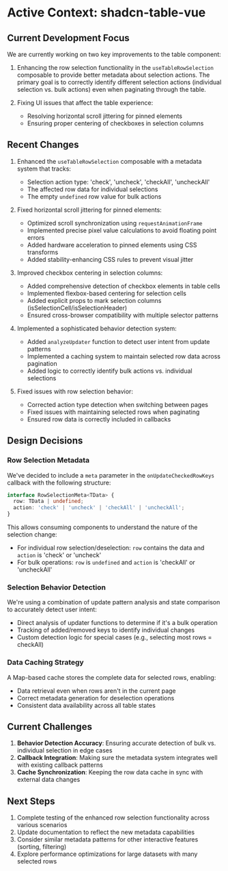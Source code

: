 # Active Context: shadcn-table-vue

## Current Development Focus
We are currently working on two key improvements to the table component:

1. Enhancing the row selection functionality in the `useTableRowSelection` composable to provide better metadata about selection actions. The primary goal is to correctly identify different selection actions (individual selection vs. bulk actions) even when paginating through the table.

2. Fixing UI issues that affect the table experience:
   - Resolving horizontal scroll jittering for pinned elements
   - Ensuring proper centering of checkboxes in selection columns

## Recent Changes
1. Enhanced the `useTableRowSelection` composable with a metadata system that tracks:
   - Selection action type: 'check', 'uncheck', 'checkAll', 'uncheckAll'
   - The affected row data for individual selections
   - The empty `undefined` row value for bulk actions

2. Fixed horizontal scroll jittering for pinned elements:
   - Optimized scroll synchronization using `requestAnimationFrame`
   - Implemented precise pixel value calculations to avoid floating point errors
   - Added hardware acceleration to pinned elements using CSS transforms
   - Added stability-enhancing CSS rules to prevent visual jitter

3. Improved checkbox centering in selection columns:
   - Added comprehensive detection of checkbox elements in table cells
   - Implemented flexbox-based centering for selection cells
   - Added explicit props to mark selection columns (isSelectionCell/isSelectionHeader)
   - Ensured cross-browser compatibility with multiple selector patterns

4. Implemented a sophisticated behavior detection system:
   - Added `analyzeUpdater` function to detect user intent from update patterns
   - Implemented a caching system to maintain selected row data across pagination
   - Added logic to correctly identify bulk actions vs. individual selections

5. Fixed issues with row selection behavior:
   - Corrected action type detection when switching between pages
   - Fixed issues with maintaining selected rows when paginating
   - Ensured row data is correctly included in callbacks

## Design Decisions

### Row Selection Metadata
We've decided to include a `meta` parameter in the `onUpdateCheckedRowKeys` callback with the following structure:
```typescript
interface RowSelectionMeta<TData> {
  row: TData | undefined;
  action: 'check' | 'uncheck' | 'checkAll' | 'uncheckAll';
}
```

This allows consuming components to understand the nature of the selection change:
- For individual row selection/deselection: `row` contains the data and `action` is 'check' or 'uncheck'
- For bulk operations: `row` is `undefined` and `action` is 'checkAll' or 'uncheckAll'

### Selection Behavior Detection
We're using a combination of update pattern analysis and state comparison to accurately detect user intent:
- Direct analysis of updater functions to determine if it's a bulk operation
- Tracking of added/removed keys to identify individual changes
- Custom detection logic for special cases (e.g., selecting most rows = checkAll)

### Data Caching Strategy
A Map-based cache stores the complete data for selected rows, enabling:
- Data retrieval even when rows aren't in the current page
- Correct metadata generation for deselection operations
- Consistent data availability across all table states

## Current Challenges

1. **Behavior Detection Accuracy**: Ensuring accurate detection of bulk vs. individual selection in edge cases
2. **Callback Integration**: Making sure the metadata system integrates well with existing callback patterns
3. **Cache Synchronization**: Keeping the row data cache in sync with external data changes

## Next Steps

1. Complete testing of the enhanced row selection functionality across various scenarios
2. Update documentation to reflect the new metadata capabilities
3. Consider similar metadata patterns for other interactive features (sorting, filtering)
4. Explore performance optimizations for large datasets with many selected rows
